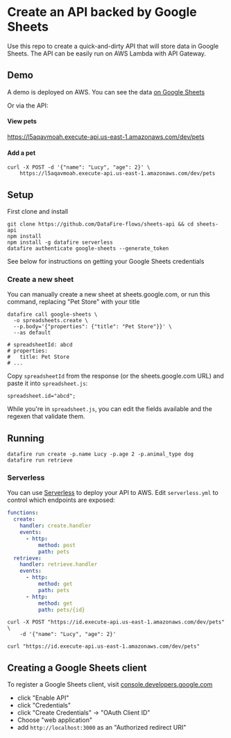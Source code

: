 # Create an API backed by Google Sheets
Use this repo to create a quick-and-dirty API that will store data in Google Sheets.
The API can be easily run on AWS Lambda with API Gateway.

## Demo
A demo is deployed on AWS. You can see the data
[on Google Sheets](https://docs.google.com/spreadsheets/d/12l8GpqPRbweYf-1DApcp3lBJ-btpA8yTr2GCMnZ1FQY/edit?usp=sharing)

Or via the API:
#### View pets
https://l5aqavmoah.execute-api.us-east-1.amazonaws.com/dev/pets

#### Add a pet
```
curl -X POST -d '{"name": "Lucy", "age": 2}' \
    https://l5aqavmoah.execute-api.us-east-1.amazonaws.com/dev/pets 
```

## Setup
First clone and install
```
git clone https://github.com/DataFire-flows/sheets-api && cd sheets-api
npm install
npm install -g datafire serverless
datafire authenticate google-sheets --generate_token
```

See below for instructions on getting your Google Sheets credentials

### Create a new sheet
You can manually create a new sheet at sheets.google.com, or 
run this command, replacing "Pet Store" with your title
```
datafire call google-sheets \
  -o spreadsheets.create \
  --p.body='{"properties": {"title": "Pet Store"}}' \
  --as default

# spreadsheetId: abcd
# properties:
#   title: Pet Store
# ...
```

Copy `spreadsheetId` from the response (or the sheets.google.com URL) and paste it into `spreadsheet.js`:

```
spreadsheet.id="abcd";
```

While you're in `spreadsheet.js`, you can edit the fields available and the
regexen that validate them.

## Running
```
datafire run create -p.name Lucy -p.age 2 -p.animal_type dog
datafire run retrieve
```

### Serverless
You can use [Serverless](https://github.com/serverless/serverless) to
deploy your API to AWS. Edit `serverless.yml` to control which endpoints
are exposed:

```yaml 
functions:
  create:
    handler: create.handler
    events:
      - http:
          method: post
          path: pets
  retrieve:
    handler: retrieve.handler
    events:
      - http:
          method: get
          path: pets
      - http:
          method: get
          path: pets/{id}
```


```
curl -X POST "https://id.execute-api.us-east-1.amazonaws.com/dev/pets" \
    -d '{"name": "Lucy", "age": 2}'
    
curl "https://id.execute-api.us-east-1.amazonaws.com/dev/pets"
```

## Creating a Google Sheets client
To register a Google Sheets client, visit
[console.developers.google.com](https://console.developers.google.com/apis/api/sheets.googleapis.com/overview)
* click "Enable API"
* click "Credentials"
* click "Create Credentials" -> "OAuth Client ID"
* Choose "web application"
* add `http://localhost:3000` as an "Authorized redirect URI"
